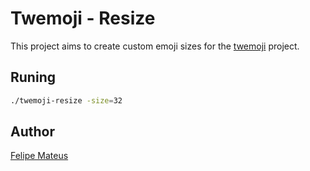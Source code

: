 # Twemoji - Resize

This project aims to create custom emoji sizes for the [twemoji](https://github.com/twitter/twemoji) project.

## Runing

```bash
./twemoji-resize -size=32
```

## Author

[Felipe Mateus](https://felipemateus.com)
